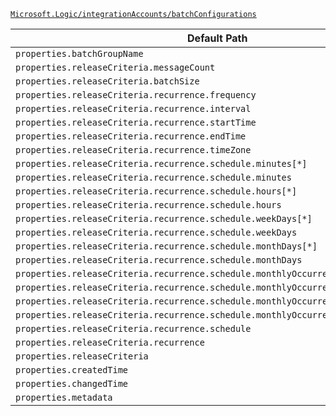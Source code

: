 [`Microsoft.Logic/integrationAccounts/batchConfigurations`](https://docs.microsoft.com/en-us/azure/templates/microsoft.logic/integrationaccounts/batchconfigurations)

| Default Path | Alias |
|---|---|
| `properties.batchGroupName` | `Microsoft.Logic/integrationAccounts/batchConfigurations/batchGroupName` |
| `properties.releaseCriteria.messageCount` | `Microsoft.Logic/integrationAccounts/batchConfigurations/releaseCriteria.messageCount` |
| `properties.releaseCriteria.batchSize` | `Microsoft.Logic/integrationAccounts/batchConfigurations/releaseCriteria.batchSize` |
| `properties.releaseCriteria.recurrence.frequency` | `Microsoft.Logic/integrationAccounts/batchConfigurations/releaseCriteria.recurrence.frequency` |
| `properties.releaseCriteria.recurrence.interval` | `Microsoft.Logic/integrationAccounts/batchConfigurations/releaseCriteria.recurrence.interval` |
| `properties.releaseCriteria.recurrence.startTime` | `Microsoft.Logic/integrationAccounts/batchConfigurations/releaseCriteria.recurrence.startTime` |
| `properties.releaseCriteria.recurrence.endTime` | `Microsoft.Logic/integrationAccounts/batchConfigurations/releaseCriteria.recurrence.endTime` |
| `properties.releaseCriteria.recurrence.timeZone` | `Microsoft.Logic/integrationAccounts/batchConfigurations/releaseCriteria.recurrence.timeZone` |
| `properties.releaseCriteria.recurrence.schedule.minutes[*]` | `Microsoft.Logic/integrationAccounts/batchConfigurations/releaseCriteria.recurrence.schedule.minutes[*]` |
| `properties.releaseCriteria.recurrence.schedule.minutes` | `Microsoft.Logic/integrationAccounts/batchConfigurations/releaseCriteria.recurrence.schedule.minutes` |
| `properties.releaseCriteria.recurrence.schedule.hours[*]` | `Microsoft.Logic/integrationAccounts/batchConfigurations/releaseCriteria.recurrence.schedule.hours[*]` |
| `properties.releaseCriteria.recurrence.schedule.hours` | `Microsoft.Logic/integrationAccounts/batchConfigurations/releaseCriteria.recurrence.schedule.hours` |
| `properties.releaseCriteria.recurrence.schedule.weekDays[*]` | `Microsoft.Logic/integrationAccounts/batchConfigurations/releaseCriteria.recurrence.schedule.weekDays[*]` |
| `properties.releaseCriteria.recurrence.schedule.weekDays` | `Microsoft.Logic/integrationAccounts/batchConfigurations/releaseCriteria.recurrence.schedule.weekDays` |
| `properties.releaseCriteria.recurrence.schedule.monthDays[*]` | `Microsoft.Logic/integrationAccounts/batchConfigurations/releaseCriteria.recurrence.schedule.monthDays[*]` |
| `properties.releaseCriteria.recurrence.schedule.monthDays` | `Microsoft.Logic/integrationAccounts/batchConfigurations/releaseCriteria.recurrence.schedule.monthDays` |
| `properties.releaseCriteria.recurrence.schedule.monthlyOccurrences[*].day` | `Microsoft.Logic/integrationAccounts/batchConfigurations/releaseCriteria.recurrence.schedule.monthlyOccurrences[*].day` |
| `properties.releaseCriteria.recurrence.schedule.monthlyOccurrences[*].occurrence` | `Microsoft.Logic/integrationAccounts/batchConfigurations/releaseCriteria.recurrence.schedule.monthlyOccurrences[*].occurrence` |
| `properties.releaseCriteria.recurrence.schedule.monthlyOccurrences[*]` | `Microsoft.Logic/integrationAccounts/batchConfigurations/releaseCriteria.recurrence.schedule.monthlyOccurrences[*]` |
| `properties.releaseCriteria.recurrence.schedule.monthlyOccurrences` | `Microsoft.Logic/integrationAccounts/batchConfigurations/releaseCriteria.recurrence.schedule.monthlyOccurrences` |
| `properties.releaseCriteria.recurrence.schedule` | `Microsoft.Logic/integrationAccounts/batchConfigurations/releaseCriteria.recurrence.schedule` |
| `properties.releaseCriteria.recurrence` | `Microsoft.Logic/integrationAccounts/batchConfigurations/releaseCriteria.recurrence` |
| `properties.releaseCriteria` | `Microsoft.Logic/integrationAccounts/batchConfigurations/releaseCriteria` |
| `properties.createdTime` | `Microsoft.Logic/integrationAccounts/batchConfigurations/createdTime` |
| `properties.changedTime` | `Microsoft.Logic/integrationAccounts/batchConfigurations/changedTime` |
| `properties.metadata` | `Microsoft.Logic/integrationAccounts/batchConfigurations/metadata` |

